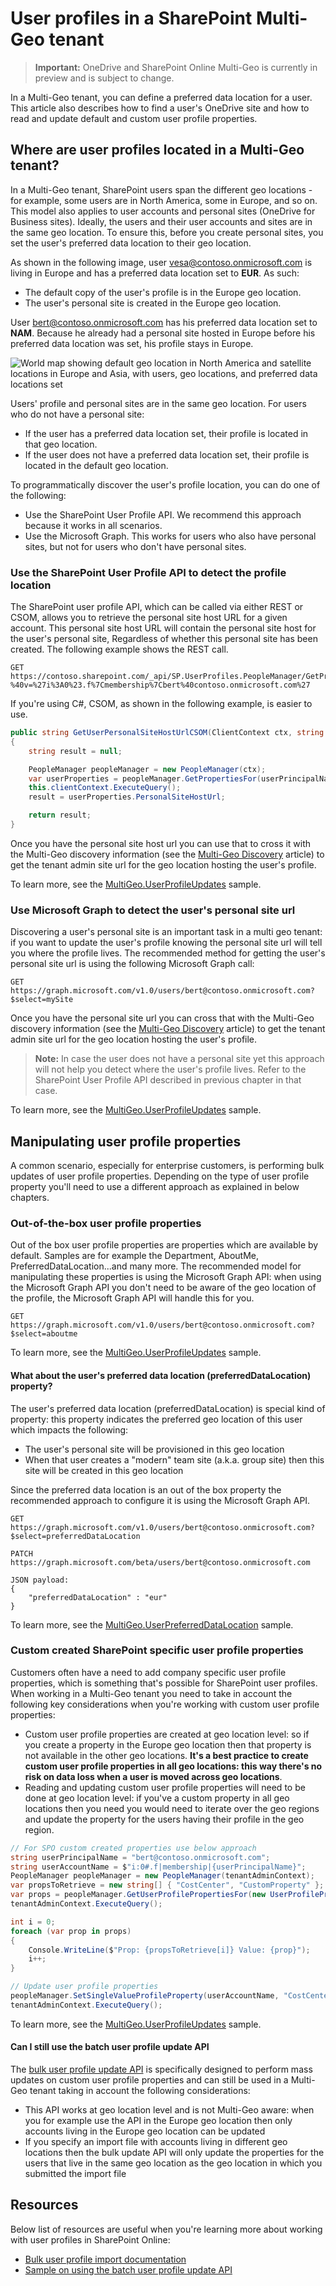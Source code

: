 # User profiles in a SharePoint Multi-Geo tenant

> **Important:** OneDrive and SharePoint Online Multi-Geo is currently in preview and is subject to change.

In a Multi-Geo tenant, you can define a preferred data location for a user. This article also describes how to find a user's OneDrive site and how to read and update default and custom user profile properties.

## Where are user profiles located in a Multi-Geo tenant?
In a Multi-Geo tenant, SharePoint users span the different geo locations - for example, some users are in North America, some in Europe, and so on. This model also applies to user accounts and personal sites (OneDrive for Business sites). Ideally, the users and their user accounts and sites are in the same geo location. To ensure this, before you create personal sites, you set the user's preferred data location to their geo location. 

As shown in the following image, user vesa@contoso.onmicrosoft.com is living in Europe and has a preferred data location set to **EUR**. As such:
 
- The default copy of the user's profile is in the Europe geo location.
- The user's personal site is created in the Europe geo location.

User bert@contoso.onmicrosoft.com has his preferred data location set to **NAM**. Because he already had a personal site hosted in Europe before his preferred data location was set, his profile stays in Europe. 

![World map showing default geo location in North America and satellite locations in Europe and Asia, with users, geo locations, and preferred data locations set](media/multigeo/multigeouserprofiles_intro.png)

Users' profile and personal sites are in the same geo location. For users who do not have a personal site:

- If the user has a preferred data location set, their profile is located in that geo location.
- If the user does not have a preferred data location set, their profile is located in the default geo location.

To programmatically discover the user's profile location, you can do one of the following:

- Use the SharePoint User Profile API. We recommend this approach because it works in all scenarios. 
- Use the Microsoft Graph. This works for users who also have personal sites, but not for users who don't have personal sites.

### Use the SharePoint User Profile API to detect the profile location
The SharePoint user profile API, which can be called via either REST or CSOM, allows you to retrieve the personal site host URL for a given account. This personal site host URL will contain the personal site host for the user's personal site, Regardless of whether this personal site has been created. The following example shows the REST call.

```
GET https://contoso.sharepoint.com/_api/SP.UserProfiles.PeopleManager/GetPropertiesFor(accountName=@v)/personalsitehosturl?%40v=%27i%3A0%23.f%7Cmembership%7Cbert%40contoso.onmicrosoft.com%27
```

If you're using C#, CSOM, as shown in the following example, is easier to use.

```C#
public string GetUserPersonalSiteHostUrlCSOM(ClientContext ctx, string userPrincipalName)
{
    string result = null;

    PeopleManager peopleManager = new PeopleManager(ctx);
    var userProperties = peopleManager.GetPropertiesFor(userPrincipalName);
    this.clientContext.ExecuteQuery();
    result = userProperties.PersonalSiteHostUrl;

    return result;
}
```

Once you have the personal site host url you can use that to cross it with the Multi-Geo discovery information (see the [Multi-Geo Discovery](multigeo-discovery.md) article) to get the tenant admin site url for the geo location hosting the user's profile.

To learn more, see the [MultiGeo.UserProfileUpdates](https://github.com/SharePoint/PnP/tree/dev/Samples/MultiGeo.UserProfileUpdates) sample.

### Use Microsoft Graph to detect the user's personal site url
Discovering a user's personal site is an important task in a multi geo tenant: if you want to update the user's profile knowing the personal site url will tell you where the profile lives. The recommended method for getting the user's personal site url is using the following Microsoft Graph call:

```
GET https://graph.microsoft.com/v1.0/users/bert@contoso.onmicrosoft.com?$select=mySite
```

Once you have the personal site url you can cross that with the Multi-Geo discovery information (see the [Multi-Geo Discovery](multigeo-discovery.md) article) to get the tenant admin site url for the geo location hosting the user's profile. 

>**Note:**
>In case the user does not have a personal site yet this approach will not help you detect where the user's profile lives. Refer to the SharePoint User Profile API described in previous chapter in that case.

To learn more, see the [MultiGeo.UserProfileUpdates](https://github.com/SharePoint/PnP/tree/dev/Samples/MultiGeo.UserProfileUpdates) sample.

## Manipulating user profile properties
A common scenario, especially for enterprise customers, is performing bulk updates of user profile properties. Depending on the type of user profile property you'll need to use a different approach as explained in below chapters.

### Out-of-the-box user profile properties
Out of the box user profile properties are properties which are available by default. Samples are for example the Department, AboutMe, PreferredDataLocation...and many more. The recommended model for manipulating these properties is using the Microsoft Graph API: when using the Microsoft Graph API you don't need to be aware of the geo location of the profile, the Microsoft Graph API will handle this for you.

```
GET https://graph.microsoft.com/v1.0/users/bert@contoso.onmicrosoft.com?$select=aboutme
```

To learn more, see the [MultiGeo.UserProfileUpdates](https://github.com/SharePoint/PnP/tree/dev/Samples/MultiGeo.UserProfileUpdates) sample.

#### What about the user's preferred data location (preferredDataLocation) property?
The user's preferred data location (preferredDataLocation) is special kind of property: this property indicates the preferred geo location of this user which impacts the following:
- The user's personal site will be provisioned in this geo location
- When that user creates a "modern" team site (a.k.a. group site) then this site will be created in this geo location

Since the preferred data location is an out of the box property the recommended approach to configure it is using the Microsoft Graph API. 

```
GET https://graph.microsoft.com/v1.0/users/bert@contoso.onmicrosoft.com?$select=preferredDataLocation

PATCH https://graph.microsoft.com/beta/users/bert@contoso.onmicrosoft.com

JSON payload:
{
    "preferredDataLocation" : "eur"
}

```

To learn more, see the [MultiGeo.UserPreferredDataLocation](https://github.com/SharePoint/PnP/tree/dev/Samples/MultiGeo.UserPreferredDataLocation) sample.

### Custom created SharePoint specific user profile properties
Customers often have a need to add company specific user profile properties, which is something that's possible for SharePoint user profiles. When working in a Multi-Geo tenant you need to take in account the following key considerations when you're working with custom user profile properties:
- Custom user profile properties are created at geo location level: so if you create a property in the Europe geo location then that property is not available in the other geo locations. **It's a best practice to create custom user profile properties in all geo locations: this way there's no risk on data loss when a user is moved across geo locations**.
- Reading and updating custom user profile properties will need to be done at geo location level: if you've a custom property in all geo locations then you need you would need to iterate over the geo regions and update the property for the users having their profile in the geo region.

```C#
// For SPO custom created properties use below approach
string userPrincipalName = "bert@contoso.onmicrosoft.com";
string userAccountName = $"i:0#.f|membership|{userPrincipalName}";
PeopleManager peopleManager = new PeopleManager(tenantAdminContext);
var propsToRetrieve = new string[] { "CostCenter", "CustomProperty" };
var props = peopleManager.GetUserProfilePropertiesFor(new UserProfilePropertiesForUser(tenantAdminContext, userAccountName, propsToRetrieve));
tenantAdminContext.ExecuteQuery();

int i = 0;
foreach (var prop in props)
{
    Console.WriteLine($"Prop: {propsToRetrieve[i]} Value: {prop}");
    i++;
}

// Update user profile properties
peopleManager.SetSingleValueProfileProperty(userAccountName, "CostCenter", "89786879");
tenantAdminContext.ExecuteQuery();
```

To learn more, see the [MultiGeo.UserProfileUpdates](https://github.com/SharePoint/PnP/tree/dev/Samples/MultiGeo.UserProfileUpdates) sample.

#### Can I still use the batch user profile update API
The [bulk user profile update API](https://msdn.microsoft.com/en-us/pnp_articles/bulk-user-profile-update-api-for-sharepoint-online) is specifically designed to perform mass updates on custom user profile properties and can still be used in a Multi-Geo tenant taking in account the following considerations:
- This API works at geo location level and is not Multi-Geo aware: when you for example use the API in the Europe geo location then only accounts living in the Europe geo location can be updated
- If you specify an import file with accounts living in different geo locations then the bulk update API will only update the properties for the users that live in the same geo location as the geo location in which you submitted the import file


## Resources
Below list of resources are useful when you're learning more about working with user profiles in SharePoint Online:
- [Bulk user profile import documentation](https://msdn.microsoft.com/en-us/pnp_articles/bulk-user-profile-update-api-for-sharepoint-online)
- [Sample on using the batch user profile update API](https://github.com/SharePoint/PnP/tree/master/Samples/UserProfile.BatchUpdate.API)


